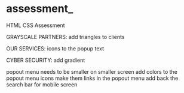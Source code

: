 # assessment_
HTML CSS Assessment


GRAYSCALE PARTNERS:
add triangles to clients


OUR SERVICES:
icons to the popup text

CYBER SECURITY:
add gradient 

popout menu needs to be smaller on smaller screen
add colors to the popout menu icons
make them links in the popout menu
add back the search bar for mobile screen